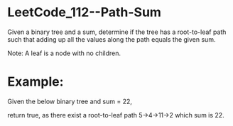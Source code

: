 # LeetCode_112--Path-Sum

Given a binary tree and a sum, determine if the tree has a root-to-leaf path such that adding up all the values along the path equals the given sum.

Note: A leaf is a node with no children.

# Example:

Given the below binary tree and sum = 22,

return true, as there exist a root-to-leaf path 5->4->11->2 which sum is 22.
